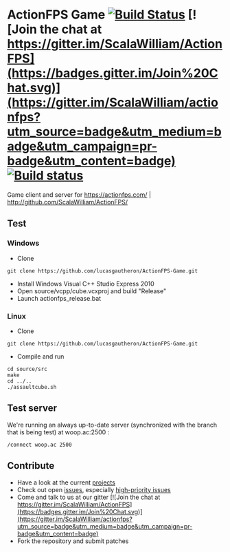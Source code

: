 # ActionFPS Game [![Build Status](https://travis-ci.org/ActionFPS/ActionFPS-Game.svg?branch=master)](https://travis-ci.org/ActionFPS/ActionFPS-Game) [![Join the chat at https://gitter.im/ScalaWilliam/ActionFPS](https://badges.gitter.im/Join%20Chat.svg)](https://gitter.im/ScalaWilliam/actionfps?utm_source=badge&utm_medium=badge&utm_campaign=pr-badge&utm_content=badge) [![Build status](https://ci.appveyor.com/api/projects/status/dx4x857jldgx5d9h/branch/master?svg=true)](https://ci.appveyor.com/project/ScalaWilliam/actionfps-game/branch/master)

Game client and server for https://actionfps.com/ | http://github.com/ScalaWilliam/ActionFPS/

## Test

### Windows

 * Clone
```
git clone https://github.com/lucasgautheron/ActionFPS-Game.git
```
 * Install Windows Visual C++ Studio Express 2010 
 * Open source/vcpp/cube.vcxproj and build "Release"
 * Launch actionfps_release.bat

### Linux

 * Clone
```
git clone https://github.com/lucasgautheron/ActionFPS-Game.git
```
 * Compile and run
```
cd source/src
make 
cd ../..
./assaultcube.sh
```

## Test server

We're running an always up-to-date server (synchronized with the branch that is being test) at woop.ac:2500 :

```
/connect woop.ac 2500
```
## Contribute
 * Have a look at the current [projects](https://github.com/lucasgautheron/ActionFPS-Game/projects)
 * Check out open [issues](https://github.com/lucasgautheron/ActionFPS-Game/issues?q=is%3Aissue+is%3Aopen), especially [high-priority issues](https://github.com/lucasgautheron/ActionFPS-Game/issues?q=is%3Aissue+is%3Aopen+label%3Ahigh-priority)
 * Come and talk to us at our gitter [![Join the chat at https://gitter.im/ScalaWilliam/ActionFPS](https://badges.gitter.im/Join%20Chat.svg)](https://gitter.im/ScalaWilliam/actionfps?utm_source=badge&utm_medium=badge&utm_campaign=pr-badge&utm_content=badge)
 * Fork the repository and submit patches
